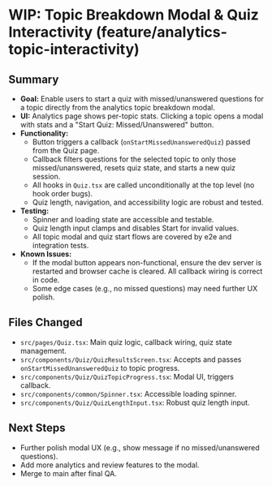 # WIP: Topic Breakdown Modal & Quiz Interactivity (feature/analytics-topic-interactivity)

## Summary
- **Goal:** Enable users to start a quiz with missed/unanswered questions for a topic directly from the analytics topic breakdown modal.
- **UI:** Analytics page shows per-topic stats. Clicking a topic opens a modal with stats and a "Start Quiz: Missed/Unanswered" button.
- **Functionality:**
  - Button triggers a callback (`onStartMissedUnansweredQuiz`) passed from the Quiz page.
  - Callback filters questions for the selected topic to only those missed/unanswered, resets quiz state, and starts a new quiz session.
  - All hooks in `Quiz.tsx` are called unconditionally at the top level (no hook order bugs).
  - Quiz length, navigation, and accessibility logic are robust and tested.
- **Testing:**
  - Spinner and loading state are accessible and testable.
  - Quiz length input clamps and disables Start for invalid values.
  - All topic modal and quiz start flows are covered by e2e and integration tests.
- **Known Issues:**
  - If the modal button appears non-functional, ensure the dev server is restarted and browser cache is cleared. All callback wiring is correct in code.
  - Some edge cases (e.g., no missed questions) may need further UX polish.

## Files Changed
- `src/pages/Quiz.tsx`: Main quiz logic, callback wiring, quiz state management.
- `src/components/Quiz/QuizResultsScreen.tsx`: Accepts and passes `onStartMissedUnansweredQuiz` to topic progress.
- `src/components/Quiz/QuizTopicProgress.tsx`: Modal UI, triggers callback.
- `src/components/common/Spinner.tsx`: Accessible loading spinner.
- `src/components/Quiz/QuizLengthInput.tsx`: Robust quiz length input.

## Next Steps
- Further polish modal UX (e.g., show message if no missed/unanswered questions).
- Add more analytics and review features to the modal.
- Merge to main after final QA.
